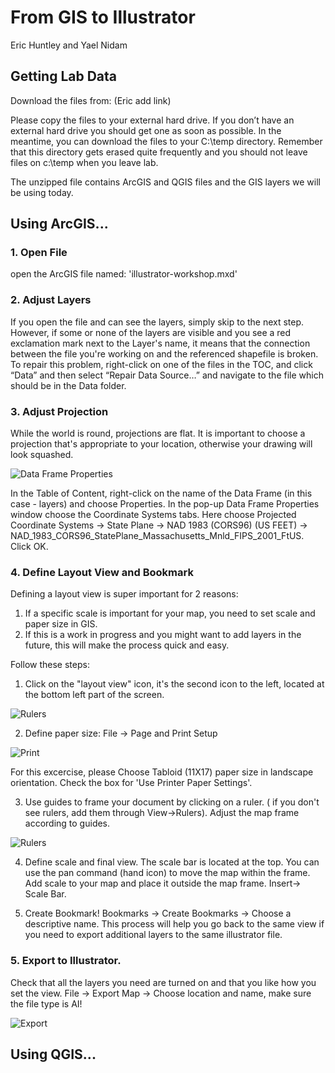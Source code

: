 # From GIS to Illustrator

Eric Huntley and Yael Nidam

## Getting Lab Data
Download the files from: (Eric add link)

Please copy the files to your external hard drive. If you don’t have an external hard drive you should get one as soon as possible. In the meantime, you can download the files to your C:\temp directory. Remember that this directory gets erased quite frequently and you should not leave files on c:\temp when you leave lab.

The unzipped file contains ArcGIS and QGIS files and the GIS layers we will be using today.

## Using ArcGIS...

### 1. Open File
open the ArcGIS file named: 'illustrator-workshop.mxd'

### 2. Adjust Layers
If you open the file and can see the layers, simply skip to the next step.
However, if some or none of the layers are visible and you see a red exclamation mark next to the Layer's name, it means that the connection between the file you're working on and the referenced shapefile is broken. To repair this problem, right-click on one of the files in the TOC, and click “Data” and then select “Repair Data Source…” and navigate to the file which should be in the Data folder.

### 3. Adjust Projection
While the world is round, projections are flat. It is important to choose a projection that's appropriate to your location, otherwise your drawing will look squashed.

![Data Frame Properties](./images/projection.JPG)

In the Table of Content, right-click on the name of the Data Frame (in this case - layers) and choose Properties.
In the pop-up Data Frame Properties window choose the Coordinate Systems tabs. Here choose Projected Coordinate Systems -> State Plane -> NAD 1983 (CORS96) (US FEET) -> NAD_1983_CORS96_StatePlane_Massachusetts_Mnld_FIPS_2001_FtUS. Click OK.

### 4. Define Layout View and Bookmark
Defining a layout view is super important for 2 reasons:
1. If a specific scale is important for your map, you need to set scale and paper size in GIS.
2. If this is a work in progress and you might want to add layers in the future, this will make the process quick and easy.

Follow these steps:
1. Click on the "layout view" icon, it's the second icon to the left, located at the bottom left part of the screen.

![Rulers](./images/viewport.JPG)

2. Define paper size:
File -> Page and Print Setup

![Print](./images/print.JPG)

For this excercise, please Choose Tabloid (11X17) paper size in landscape orientation. Check the box for 'Use Printer Paper Settings'.

3. Use guides to frame your document by clicking on a ruler. ( if you don't see rulers, add them through View->Rulers). Adjust the map frame according to guides.

![Rulers](./images/rulers.JPG)

4. Define scale and final view. The scale bar is located at the top. You can use the pan command (hand icon) to move the map within the frame. Add scale to your map and place it outside the map frame. Insert-> Scale Bar.

5. Create Bookmark!
Bookmarks -> Create Bookmarks -> Choose a descriptive name.
This process will help you go back to the same view if you need to export additional layers to the same illustrator file.

### 5. Export to Illustrator.
Check that all the layers you need are turned on and that you like how you set the view.
File -> Export Map -> Choose location and name, make sure the file type is AI!

![Export](./images/exportai.JPG)

## Using QGIS...
